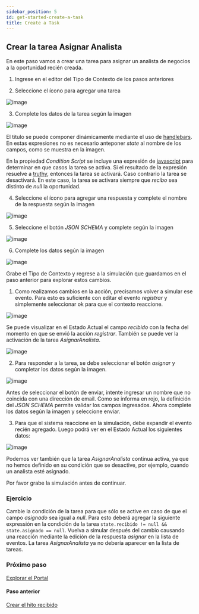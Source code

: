```yaml
---
sidebar_position: 5
id: get-started-create-a-task
title: Create a Task
---
```


## Crear la tarea Asignar Analista
En este paso vamos a crear una tarea para asignar un analista de negocios a la oportunidad recién creada.

1. Ingrese en el editor del Tipo de Contexto de los pasos anteriores

2. Seleccione el ícono para agregar una tarea

![image](https://user-images.githubusercontent.com/44214222/118592692-fc776980-b76b-11eb-94d0-7316180ccffa.png)

3. Complete los datos de la tarea según la imagen

![image](https://user-images.githubusercontent.com/44214222/118594505-31d18680-b76f-11eb-8363-fca7685aa25c.png)

El titulo se puede componer dinámicamente mediante el uso de [handlebars](https://handlebarsjs.com/). En estas expresiones no es necesario 
anteponer *state* al nombre de los campos, como se muestra en la imagen.

En la propiedad *Condition Script* se incluye una expresión de [javascript](https://developer.mozilla.org/en-US/docs/Web/javascript) para determinar en que casos la tarea se activa. Si el resultado de la expresión resuelve a [truthy](https://developer.mozilla.org/en-US/docs/Glossary/Truthy), entonces la tarea se activará. Caso contrario la tarea se desactivará. En este caso, la tarea se activara siempre que *recibo* sea distinto de *null* la oportunidad.

4. Seleccione el ícono para agregar una respuesta y complete el nombre de la respuesta según la imagen

![image](https://user-images.githubusercontent.com/44214222/118592934-74459400-b76c-11eb-9921-0a7fb8313d5b.png)

5. Seleccione el botón *JSON SCHEMA* y complete según la imagen

![image](https://user-images.githubusercontent.com/44214222/118593104-be2e7a00-b76c-11eb-8da9-9c8110d74716.png)

6. Complete los datos según la imagen

![image](https://user-images.githubusercontent.com/44214222/118593232-f6ce5380-b76c-11eb-9f40-8fa4d7597975.png)

Grabe el Tipo de Contexto y regrese a la simulación que guardamos en el paso anterior para explorar estos cambios.

1. Como realizamos cambios en la acción, precisamos volver a simular ese evento. Para esto es suficiente con editar el evento *registrar* y simplemente seleccionar ok para que el contexto reaccione.

![image](https://user-images.githubusercontent.com/44214222/118594092-71e43980-b76e-11eb-832e-41c48474129e.png)

Se puede visualizar en el Estado Actual el campo *recibido* con la fecha del momento en que se envió la acción *registrar*. También se puede ver la activación de la tarea *AsignarAnalista*.

![image](https://user-images.githubusercontent.com/44214222/118594562-4ca3fb00-b76f-11eb-883f-e0baee79efcb.png)

2. Para responder a la tarea, se debe seleccionar el botón *asignar* y completar los datos según la imagen.

![image](https://user-images.githubusercontent.com/44214222/118594731-84ab3e00-b76f-11eb-9fef-c99871db1907.png)

Antes de seleccionar el botón de enviar, intente ingresar un nombre que no coincida con una dirección de email. Como se informa en rojo, la definición del *JSON SCHEMA* permite validar los campos ingresados. Ahora complete los datos según la imagen y seleccione enviar.

3. Para que el sistema reaccione en la simulación, debe expandir el evento recién agregado. Luego podrá ver en el Estado Actual los siguientes datos:

![image](https://user-images.githubusercontent.com/44214222/118595069-069b6700-b770-11eb-918c-8ae15af6dc72.png)

Podemos ver también que la tarea *AsignarAnalista* continua activa, ya que no hemos definido en su condición que se desactive, por ejemplo, cuando un analista esté asignado. 

Por favor grabe la simulación antes de continuar.

### Ejercicio
Cambie la condición de la tarea para que sólo se active en caso de que el campo *asignado* sea igual a *null*. Para esto deberá agregar la siguiente expressión en la condición de la tarea ```state.recibido != null && state.asignado == null```. Vuelva a simular después del cambio causando una reacción mediante la edición de la respuesta *asignar* en la lista de eventos. La tarea *AsignarAnalista* ya no debería aparecer en la lista de tareas.

### Próximo paso
[Explorar el Portal](./nimflow-portal.md)
#### Paso anterior
[Crear el hito recibido](./nimflow-createReceivedMilestone.md)
